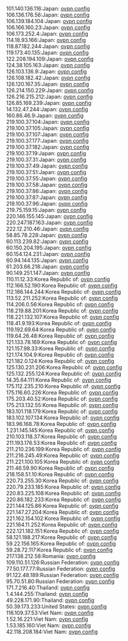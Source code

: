101.140.136.116:Japan: [ovpn config](vpn/101_140_136_116.ovpn)  
106.136.176.56:Japan: [ovpn config](vpn/106_136_176_56.ovpn)  
106.139.184.104:Japan: [ovpn config](vpn/106_139_184_104.ovpn)  
106.166.160.23:Japan: [ovpn config](vpn/106_166_160_23.ovpn)  
106.173.252.4:Japan: [ovpn config](vpn/106_173_252_4.ovpn)  
114.18.93.166:Japan: [ovpn config](vpn/114_18_93_166.ovpn)  
118.87.182.244:Japan: [ovpn config](vpn/118_87_182_244.ovpn)  
119.173.40.135:Japan: [ovpn config](vpn/119_173_40_135.ovpn)  
122.208.194.109:Japan: [ovpn config](vpn/122_208_194_109.ovpn)  
124.38.105.163:Japan: [ovpn config](vpn/124_38_105_163.ovpn)  
126.103.136.9:Japan: [ovpn config](vpn/126_103_136_9.ovpn)  
126.108.182.42:Japan: [ovpn config](vpn/126_108_182_42.ovpn)  
126.120.167.35:Japan: [ovpn config](vpn/126_120_167_35.ovpn)  
126.214.150.229:Japan: [ovpn config](vpn/126_214_150_229.ovpn)  
126.216.215.212:Japan: [ovpn config](vpn/126_216_215_212.ovpn)  
126.85.169.239:Japan: [ovpn config](vpn/126_85_169_239.ovpn)  
14.132.47.244:Japan: [ovpn config](vpn/14_132_47_244.ovpn)  
160.86.46.9:Japan: [ovpn config](vpn/160_86_46_9.ovpn)  
219.100.37.104:Japan: [ovpn config](vpn/219_100_37_104.ovpn)  
219.100.37.105:Japan: [ovpn config](vpn/219_100_37_105.ovpn)  
219.100.37.107:Japan: [ovpn config](vpn/219_100_37_107.ovpn)  
219.100.37.177:Japan: [ovpn config](vpn/219_100_37_177.ovpn)  
219.100.37.182:Japan: [ovpn config](vpn/219_100_37_182.ovpn)  
219.100.37.19:Japan: [ovpn config](vpn/219_100_37_19.ovpn)  
219.100.37.31:Japan: [ovpn config](vpn/219_100_37_31.ovpn)  
219.100.37.49:Japan: [ovpn config](vpn/219_100_37_49.ovpn)  
219.100.37.51:Japan: [ovpn config](vpn/219_100_37_51.ovpn)  
219.100.37.55:Japan: [ovpn config](vpn/219_100_37_55.ovpn)  
219.100.37.58:Japan: [ovpn config](vpn/219_100_37_58.ovpn)  
219.100.37.86:Japan: [ovpn config](vpn/219_100_37_86.ovpn)  
219.100.37.87:Japan: [ovpn config](vpn/219_100_37_87.ovpn)  
219.100.37.96:Japan: [ovpn config](vpn/219_100_37_96.ovpn)  
219.75.159.15:Japan: [ovpn config](vpn/219_75_159_15.ovpn)  
220.146.155.145:Japan: [ovpn config](vpn/220_146_155_145.ovpn)  
220.247.187.163:Japan: [ovpn config](vpn/220_247_187_163.ovpn)  
222.12.210.46:Japan: [ovpn config](vpn/222_12_210_46.ovpn)  
58.85.78.228:Japan: [ovpn config](vpn/58_85_78_228.ovpn)  
60.113.239.82:Japan: [ovpn config](vpn/60_113_239_82.ovpn)  
60.150.204.195:Japan: [ovpn config](vpn/60_150_204_195.ovpn)  
60.154.124.231:Japan: [ovpn config](vpn/60_154_124_231.ovpn)  
60.94.144.135:Japan: [ovpn config](vpn/60_94_144_135.ovpn)  
61.203.66.218:Japan: [ovpn config](vpn/61_203_66_218.ovpn)  
90.149.251.147:Japan: [ovpn config](vpn/90_149_251_147.ovpn)  
110.11.12.33:Korea Republic of: [ovpn config](vpn/110_11_12_33.ovpn)  
112.166.52.190:Korea Republic of: [ovpn config](vpn/112_166_52_190.ovpn)  
112.186.144.244:Korea Republic of: [ovpn config](vpn/112_186_144_244.ovpn)  
113.52.211.252:Korea Republic of: [ovpn config](vpn/113_52_211_252.ovpn)  
114.206.0.56:Korea Republic of: [ovpn config](vpn/114_206_0_56.ovpn)  
118.219.88.201:Korea Republic of: [ovpn config](vpn/118_219_88_201.ovpn)  
118.221.132.107:Korea Republic of: [ovpn config](vpn/118_221_132_107.ovpn)  
118.41.9.193:Korea Republic of: [ovpn config](vpn/118_41_9_193.ovpn)  
119.192.69.64:Korea Republic of: [ovpn config](vpn/119_192_69_64.ovpn)  
119.64.26.48:Korea Republic of: [ovpn config](vpn/119_64_26_48.ovpn)  
121.133.78.169:Korea Republic of: [ovpn config](vpn/121_133_78_169.ovpn)  
121.157.98.33:Korea Republic of: [ovpn config](vpn/121_157_98_33.ovpn)  
121.174.104.9:Korea Republic of: [ovpn config](vpn/121_174_104_9.ovpn)  
121.182.0.124:Korea Republic of: [ovpn config](vpn/121_182_0_124.ovpn)  
125.130.231.206:Korea Republic of: [ovpn config](vpn/125_130_231_206.ovpn)  
125.132.255.124:Korea Republic of: [ovpn config](vpn/125_132_255_124.ovpn)  
14.35.64.111:Korea Republic of: [ovpn config](vpn/14_35_64_111.ovpn)  
175.112.235.210:Korea Republic of: [ovpn config](vpn/175_112_235_210.ovpn)  
175.116.60.226:Korea Republic of: [ovpn config](vpn/175_116_60_226.ovpn)  
175.203.40.52:Korea Republic of: [ovpn config](vpn/175_203_40_52.ovpn)  
175.213.132.55:Korea Republic of: [ovpn config](vpn/175_213_132_55.ovpn)  
183.101.118.179:Korea Republic of: [ovpn config](vpn/183_101_118_179.ovpn)  
183.102.107.134:Korea Republic of: [ovpn config](vpn/183_102_107_134.ovpn)  
183.96.168.78:Korea Republic of: [ovpn config](vpn/183_96_168_78.ovpn)  
1.231.145.145:Korea Republic of: [ovpn config](vpn/1_231_145_145.ovpn)  
210.103.118.37:Korea Republic of: [ovpn config](vpn/210_103_118_37.ovpn)  
211.193.176.53:Korea Republic of: [ovpn config](vpn/211_193_176_53.ovpn)  
211.210.236.199:Korea Republic of: [ovpn config](vpn/211_210_236_199.ovpn)  
211.216.245.49:Korea Republic of: [ovpn config](vpn/211_216_245_49.ovpn)  
211.221.100.105:Korea Republic of: [ovpn config](vpn/211_221_100_105.ovpn)  
211.46.59.90:Korea Republic of: [ovpn config](vpn/211_46_59_90.ovpn)  
218.158.51.10:Korea Republic of: [ovpn config](vpn/218_158_51_10.ovpn)  
220.73.255.30:Korea Republic of: [ovpn config](vpn/220_73_255_30.ovpn)  
220.79.233.185:Korea Republic of: [ovpn config](vpn/220_79_233_185.ovpn)  
220.83.225.108:Korea Republic of: [ovpn config](vpn/220_83_225_108.ovpn)  
220.86.182.233:Korea Republic of: [ovpn config](vpn/220_86_182_233.ovpn)  
221.144.125.86:Korea Republic of: [ovpn config](vpn/221_144_125_86.ovpn)  
221.147.27.204:Korea Republic of: [ovpn config](vpn/221_147_27_204.ovpn)  
221.162.154.102:Korea Republic of: [ovpn config](vpn/221_162_154_102.ovpn)  
221.164.11.252:Korea Republic of: [ovpn config](vpn/221_164_11_252.ovpn)  
222.121.182.151:Korea Republic of: [ovpn config](vpn/222_121_182_151.ovpn)  
58.121.188.217:Korea Republic of: [ovpn config](vpn/58_121_188_217.ovpn)  
59.22.156.165:Korea Republic of: [ovpn config](vpn/59_22_156_165.ovpn)  
59.28.72.117:Korea Republic of: [ovpn config](vpn/59_28_72_117.ovpn)  
217.138.212.58:Romania: [ovpn config](vpn/217_138_212_58.ovpn)  
109.110.51.126:Russian Federation: [ovpn config](vpn/109_110_51_126.ovpn)  
77.50.177.77:Russian Federation: [ovpn config](vpn/77_50_177_77.ovpn)  
91.122.48.189:Russian Federation: [ovpn config](vpn/91_122_48_189.ovpn)  
95.70.51.80:Russian Federation: [ovpn config](vpn/95_70_51_80.ovpn)  
171.7.216.40:Thailand: [ovpn config](vpn/171_7_216_40.ovpn)  
1.4.144.255:Thailand: [ovpn config](vpn/1_4_144_255.ovpn)  
49.228.171.90:Thailand: [ovpn config](vpn/49_228_171_90.ovpn)  
50.39.173.233:United States: [ovpn config](vpn/50_39_173_233.ovpn)  
116.109.37.53:Viet Nam: [ovpn config](vpn/116_109_37_53.ovpn)  
1.52.16.221:Viet Nam: [ovpn config](vpn/1_52_16_221.ovpn)  
1.53.185.160:Viet Nam: [ovpn config](vpn/1_53_185_160.ovpn)  
42.118.208.184:Viet Nam: [ovpn config](vpn/42_118_208_184.ovpn)  
